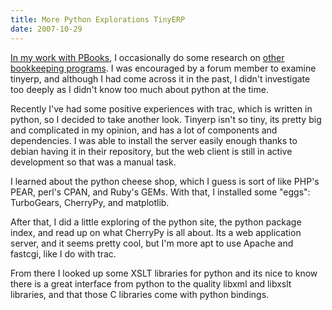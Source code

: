 ```yaml
---
title: More Python Explorations TinyERP
date: 2007-10-29
---
```

<a href="http://www.docunext.com/blog/2007/10/29/more-python-explorations-tinyerp/">

In my work with <a href="http://www.pbooks.org/">PBooks</a>, I occasionally do some research on <a href="http://www.pbooks.org/blog/open-source-accounting/">other bookkeeping programs</a>. I was encouraged by a forum member to examine tinyerp, and although I had come across it in the past, I didn't investigate too deeply as I didn't know too much about python at the time.

Recently I've had some positive experiences with trac, which is written in python, so I decided to take another look. Tinyerp isn't so tiny, its pretty big and complicated in my opinion, and has a lot of components and dependencies. I was able to install the server easily enough thanks to debian having it in their repository, but the web client is still in active development so that was a manual task.

I learned about the python cheese shop, which I guess is sort of like PHP's PEAR, perl's CPAN, and Ruby's GEMs. With that, I installed some "eggs": TurboGears, CherryPy, and matplotlib.

After that, I did a little exploring of the python site, the python package index, and read up on what CherryPy is all about. Its a web application server, and it seems pretty cool, but I'm more apt to use Apache and fastcgi, like I do with trac.

From there I looked up some XSLT libraries for python and its nice to know there is a great interface from python to the quality libxml and libxslt libraries, and that those C libraries come with python bindings.

